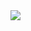 <img src="https://cdn.discordapp.com/attachments/935969930111754280/937354125128126484/unknown.png">
